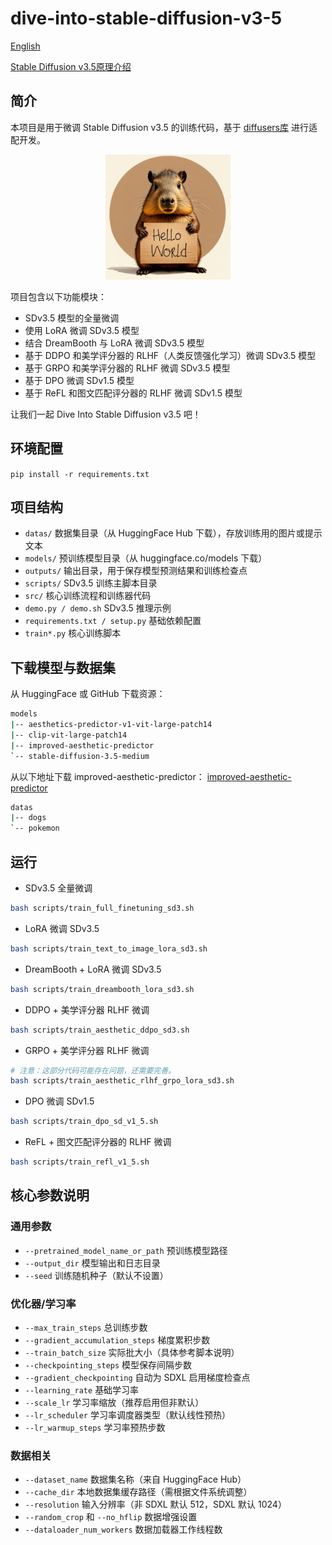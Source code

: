 
# dive-into-stable-diffusion-v3-5

[English](./README.md)

[Stable Diffusion v3.5原理介绍](https://blog.csdn.net/sinat_16020825/article/details/146406963)

## 简介

本项目是用于微调 Stable Diffusion v3.5 的训练代码，基于 [diffusers库](https://github.com/huggingface/diffusers/) 进行适配开发。


<p align="center">
    <img src="imgs/A-capybara-holding-a-sign-that-reads-Hello-World.png" width="200px" alt="A capybara holding a sign that reads Hello World"/>
</p>

项目包含以下功能模块：

- SDv3.5 模型的全量微调
- 使用 LoRA 微调 SDv3.5 模型
- 结合 DreamBooth 与 LoRA 微调 SDv3.5 模型
- 基于 DDPO 和美学评分器的 RLHF（人类反馈强化学习）微调 SDv3.5 模型
- 基于 GRPO 和美学评分器的 RLHF 微调 SDv3.5 模型
- 基于 DPO 微调 SDv1.5 模型
- 基于 ReFL 和图文匹配评分器的 RLHF 微调 SDv1.5 模型

让我们一起 Dive Into Stable Diffusion v3.5 吧！

## 环境配置

`pip install -r requirements.txt`

## 项目结构

- `datas/` 数据集目录（从 HuggingFace Hub 下载），存放训练用的图片或提示文本
- `models/` 预训练模型目录（从 huggingface.co/models 下载）
- `outputs/` 输出目录，用于保存模型预测结果和训练检查点
- `scripts/` SDv3.5 训练主脚本目录
- `src/` 核心训练流程和训练器代码
- `demo.py / demo.sh` SDv3.5 推理示例
- `requirements.txt / setup.py` 基础依赖配置
- `train*.py` 核心训练脚本

## 下载模型与数据集
从 HuggingFace 或 GitHub 下载资源：

```bash
models
|-- aesthetics-predictor-v1-vit-large-patch14
|-- clip-vit-large-patch14
|-- improved-aesthetic-predictor
`-- stable-diffusion-3.5-medium
```

从以下地址下载 improved-aesthetic-predictor：
[improved-aesthetic-predictor](https://github.com/christophschuhmann/improved-aesthetic-predictor)

```bash
datas
|-- dogs
`-- pokemon
```

## 运行

- SDv3.5 全量微调
```bash
bash scripts/train_full_finetuning_sd3.sh
```

- LoRA 微调 SDv3.5
```bash
bash scripts/train_text_to_image_lora_sd3.sh
```

- DreamBooth + LoRA 微调 SDv3.5
```bash
bash scripts/train_dreambooth_lora_sd3.sh
```

- DDPO + 美学评分器 RLHF 微调
```bash
bash scripts/train_aesthetic_ddpo_sd3.sh
```

- GRPO + 美学评分器 RLHF 微调
```bash
# 注意：这部分代码可能存在问题，还需要完善。
bash scripts/train_aesthetic_rlhf_grpo_lora_sd3.sh
```

- DPO 微调 SDv1.5
```bash
bash scripts/train_dpo_sd_v1_5.sh
```

- ReFL + 图文匹配评分器的 RLHF 微调
```bash
bash scripts/train_refl_v1_5.sh
```

## 核心参数说明

### 通用参数
- `--pretrained_model_name_or_path` 预训练模型路径
- `--output_dir` 模型输出和日志目录
- `--seed` 训练随机种子（默认不设置）

### 优化器/学习率
- `--max_train_steps` 总训练步数
- `--gradient_accumulation_steps` 梯度累积步数
- `--train_batch_size` 实际批大小（具体参考脚本说明）
- `--checkpointing_steps` 模型保存间隔步数
- `--gradient_checkpointing` 自动为 SDXL 启用梯度检查点
- `--learning_rate` 基础学习率
- `--scale_lr` 学习率缩放（推荐启用但非默认）
- `--lr_scheduler` 学习率调度器类型（默认线性预热）
- `--lr_warmup_steps` 学习率预热步数

### 数据相关
- `--dataset_name` 数据集名称（来自 HuggingFace Hub）
- `--cache_dir` 本地数据集缓存路径（需根据文件系统调整）
- `--resolution` 输入分辨率（非 SDXL 默认 512，SDXL 默认 1024）
- `--random_crop` 和 `--no_hflip` 数据增强设置
- `--dataloader_num_workers` 数据加载器工作线程数
